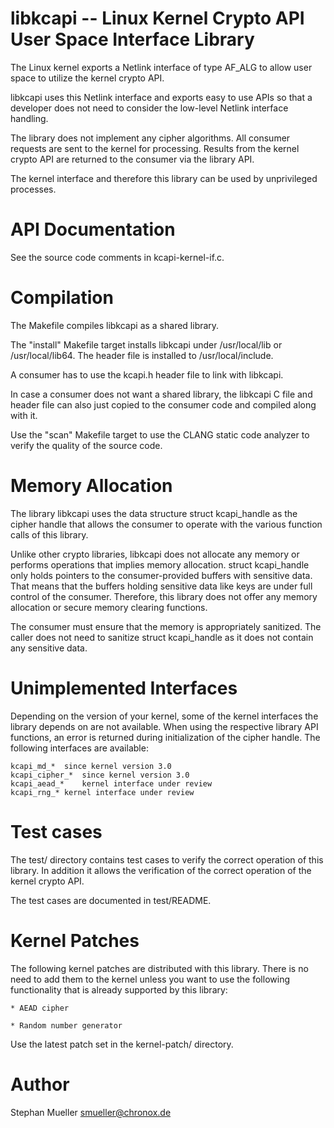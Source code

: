 libkcapi -- Linux Kernel Crypto API User Space Interface Library
================================================================

The Linux kernel exports a Netlink interface of type AF_ALG to allow user
space to utilize the kernel crypto API.

libkcapi uses this Netlink interface and exports easy to use APIs so that
a developer does not need to consider the low-level Netlink interface handling.

The library does not implement any cipher algorithms. All consumer requests
are sent to the kernel for processing. Results from the kernel crypto API
are returned to the consumer via the library API.

The kernel interface and therefore this library can be used by unprivileged
processes.

API Documentation
=================

See the source code comments in kcapi-kernel-if.c.

Compilation
===========

The Makefile compiles libkcapi as a shared library.

The "install" Makefile target installs libkcapi under /usr/local/lib or
/usr/local/lib64. The header file is installed to /usr/local/include.

A consumer has to use the kcapi.h header file to link with libkcapi.

In case a consumer does not want a shared library, the libkcapi C file and
header file can also just copied to the consumer code and compiled along
with it.

Use the "scan" Makefile target to use the CLANG static code analyzer to
verify the quality of the source code. 

Memory Allocation
=================

The library libkcapi uses the data structure struct kcapi_handle as the
cipher handle that allows the consumer to operate with the various function
calls of this library.

Unlike other crypto libraries, libkcapi does not allocate any memory or
performs operations that implies memory allocation. struct kcapi_handle only
holds pointers to the consumer-provided buffers with sensitive data. That means
that the buffers holding sensitive data like keys are under full control of the
consumer. Therefore, this library does not offer any memory allocation or
secure memory clearing functions.

The consumer must ensure that the memory is appropriately sanitized. The caller
does not need to sanitize struct kcapi_handle as it does not contain any
sensitive data.

Unimplemented Interfaces
========================

Depending on the version of your kernel, some of the kernel interfaces
the library depends on are not available. When using the respective library
API functions, an error is returned during initialization of the cipher
handle. The following interfaces are available:

	kcapi_md_*	since kernel version 3.0
	kcapi_cipher_*	since kernel version 3.0
	kcapi_aead_*	kernel interface under review
	kcapi_rng_*	kernel interface under review

Test cases
==========

The test/ directory contains test cases to verify the correct operation of
this library. In addition it allows the verification of the correct operation
of the kernel crypto API.

The test cases are documented in test/README.

Kernel Patches
==============

The following kernel patches are distributed with this library. There is no
need to add them to the kernel unless you want to use the following
functionality that is already supported by this library:

	* AEAD cipher

	* Random number generator

Use the latest patch set in the kernel-patch/ directory.

Author
======
Stephan Mueller <smueller@chronox.de>
